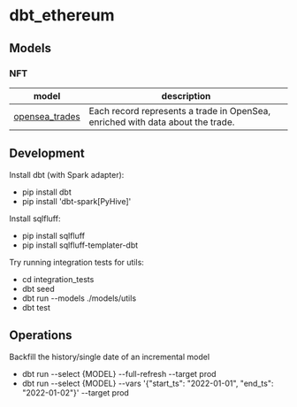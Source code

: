 # dbt_ethereum


## Models


### NFT


| **model**                                                                                                 | **description**                                                                 |
|-----------------------------------------------------------------------------------------------------------|---------------------------------------------------------------------------------|
| [opensea_trades](https://github.com/datawaves-xyz/dbt_ethereum/blob/master/models/nft/opensea_trades.sql) | Each record represents a trade in OpenSea, enriched with data about the trade. |



## Development


Install dbt (with Spark adapter):

- pip install dbt
- pip install 'dbt-spark[PyHive]'


Install sqlfluff:

- pip install sqlfluff
- pip install sqlfluff-templater-dbt


Try running integration tests for utils:

- cd integration_tests
- dbt seed
- dbt run --models ./models/utils
- dbt test


## Operations

Backfill the history/single date of an incremental model

- dbt run --select {MODEL} --full-refresh --target prod
- dbt run --select {MODEL}  --vars '{"start_ts": "2022-01-01", "end_ts": "2022-01-02"}'  --target prod